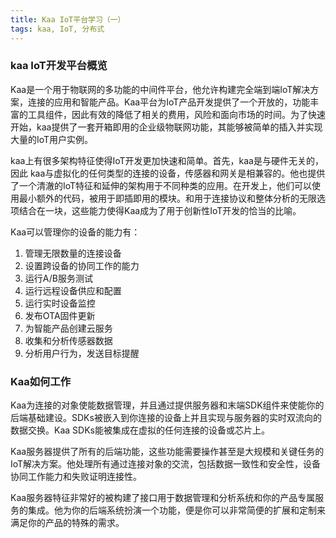 ```yaml
---
title: Kaa IoT平台学习（一）
tags: kaa, IoT, 分布式
---
```


### kaa IoT开发平台概览

Kaa是一个用于物联网的多功能的中间件平台，他允许构建完全端到端IoT解决方案，连接的应用和智能产品。Kaa平台为IoT产品开发提供了一个开放的，功能丰富的工具组件，因此有效的降低了相关的费用，风险和面向市场的时间。为了快速开始，kaa提供了一套开箱即用的企业级物联网功能，其能够被简单的插入并实现大量的IoT用户实例。

kaa上有很多架构特征使得IoT开发更加快速和简单。首先，kaa是与硬件无关的，因此 kaa与虚拟化的任何类型的连接的设备，传感器和网关是相兼容的。他也提供了一个清澈的IoT特征和延伸的架构用于不同种类的应用。在开发上，他们可以使用最小额外的代码，被用于即插即用的模块。和用于连接协议和整体分析的无限选项结合在一块，这些能力使得Kaa成为了用于创新性IoT开发的恰当的比喻。

Kaa可以管理你的设备的能力有：

 1. 管理无限数量的连接设备
 2. 设置跨设备的协同工作的能力
 3. 运行A/B服务测试
 4. 运行远程设备供应和配置
 5. 运行实时设备监控
 6. 发布OTA固件更新
 7. 为智能产品创建云服务
 8. 收集和分析传感器数据
 9. 分析用户行为，发送目标提醒

### Kaa如何工作

Kaa为连接的对象使能数据管理，并且通过提供服务器和末端SDK组件来使能你的后端基础建设。SDKs被嵌入到你连接的设备上并且实现与服务器的实时双流向的数据交换。Kaa SDKs能被集成在虚拟的任何连接的设备或芯片上。

Kaa服务器提供了所有的后端功能，这些功能需要操作甚至是大规模和关键任务的IoT解决方案。他处理所有通过连接对象的交流，包括数据一致性和安全性，设备协同工作能力和失败证明连接性。

Kaa服务器特征非常好的被构建了接口用于数据管理和分析系统和你的产品专属服务的集成。他为你的后端系统扮演一个功能，便是你可以非常简便的扩展和定制来满足你的产品的特殊的需求。


